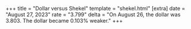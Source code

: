 +++
title = "Dollar versus Shekel"
template = "shekel.html"
[extra]
date = "August 27, 2023"
rate = "3.799"
delta = "On August 26, the dollar was 3.803. The dollar became 0.103% weaker."
+++
